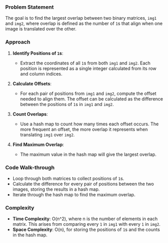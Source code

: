 ### Problem Statement
The goal is to find the largest overlap between two binary matrices, `img1` and `img2`, where overlap is defined as the number of `1`s that align when one image is translated over the other.

### Approach
1. **Identify Positions of `1`s**:
   - Extract the coordinates of all `1`s from both `img1` and `img2`. Each position is represented as a single integer calculated from its row and column indices.

2. **Calculate Offsets**:
   - For each pair of positions from `img1` and `img2`, compute the offset needed to align them. The offset can be calculated as the difference between the positions of `1`s in `img1` and `img2`.

3. **Count Overlaps**:
   - Use a hash map to count how many times each offset occurs. The more frequent an offset, the more overlap it represents when translating `img1` over `img2`.

4. **Find Maximum Overlap**:
   - The maximum value in the hash map will give the largest overlap.

### Code Walk-through
- Loop through both matrices to collect positions of `1`s.
- Calculate the difference for every pair of positions between the two images, storing the results in a hash map.
- Iterate through the hash map to find the maximum overlap.

### Complexity
- **Time Complexity**: O(n^2), where n is the number of elements in each matrix. This arises from comparing every `1` in `img1` with every `1` in `img2`.
- **Space Complexity**: O(n), for storing the positions of `1`s and the counts in the hash map.

